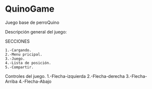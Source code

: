 # QuinoGame
Juego base de perroQuino

Descripción general del juego:

  SECCIONES
  
    1.-Cargando.
    2.-Menu pricipal.
    3.-Juego.
    4.-Lista de posición.
    5.-Compartir.
    
  Controles del juego.
    1.-Flecha-izquierda
    2.-Flecha-derecha
    3.-Flecha-Arriba
    4.-Flecha-Abajo
  
